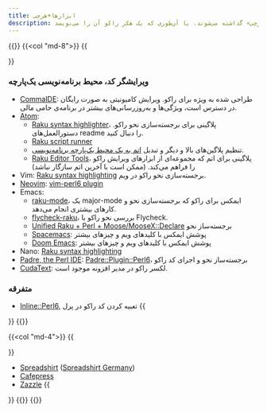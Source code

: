 ```yaml
---
title: ابزارها+هرچی
description: تمام چیزهایی که در دسته‌بندی‌های دیگر قرار نمی‌گیرند در «هرچی» گذاشته می‌شوند، یا آن‌طوری که یک هکر راکو آن را می‌نویسد، *.
---
```


{{<row>}}
{{<col "md-8">}}
{{<section id="Whatever" heading="ویرایشگر کد، محیط برنامه‌نویسی یک‌پارچه و *">}}
### ویرایشگر کد، محیط برنامه‌نویسی یک‌پارچه
- [CommaIDE](https://commaide.com/): طراحی شده به ویژه برای راکو. ویرایش کامیونیتی به صورت رایگان در دسترس است، ویژگی‌ها و به‌روزرسانی‌های بیشتر در برنامه‌ی حامی مالی.
- [Atom](https://atom.io/):
  - [Raku syntax highlighter](https://atom.io/packages/language-perl6)، پلاگینی برای برجسته‌سازی نحو راکو. دستورالعمل‌های readme را دنبال کنید.
  - [Raku script runner](https://atom.io/packages/script)
  - تنظیم پلاگین‌های بالا و دیگر و تبدیل [اتم به یک محیط یک‌پارچه برنامه‌نویسی](https://github.com/perl6/Atom-as-a-Perl6-IDE).
  - [Raku Editor Tools](https://atom.io/packages/atom-perl6-editor-tools)، پلاگینی برای اتم که مجموعه‌ای از ابزارهای ویرایش راکو را فراهم می‌کند. (ممکن است با آخرین اتم سازگار نباشد)
- Vim: [Raku syntax highlighting](https://github.com/Raku/vim-raku) برجسته‌سازی نحو راکو در ویم.
- [Neovim](https://neovim.io/): [vim-perl6 plugin](https://github.com/vim-perl/vim-perl6)
- Emacs:
  - [raku-mode](https://github.com/Raku/raku-mode)، یک major-mode ایمکس برای راکو که برجسته‌سازی نحو و کارهای بیشتری انجام می‌دهد.
  - [flycheck-raku](https://github.com/Raku/flycheck-raku)، بررسی نحو راکو با Flycheck.
  - [Unified Raku + Perl + Moose/MooseX::Declare](https://github.com/jrockway/cperl-mode) برجسته‌ساز نحو
  - [Spacemacs](https://github.com/syl20bnr/spacemacs): پوشش ایمکس با کلیدهای ویم و چیزهای بیشتر
  - [Doom Emacs](https://github.com/hlissner/doom-emacs): پوشش ایمکس با کلیدهای ویم و چیزهای بیشتر
- Nano: [Raku syntax highlighting](https://github.com/hankache/raku.nanorc)
- [Padre, the Perl IDE](http://padre.perlide.org/): [Padre::Plugin::Perl6](https://metacpan.org/pod/Padre::Plugin::Perl6)، برجسته‌ساز نحو و اجرای کد راکو
- [CudaText](http://uvviewsoft.com/cudatext/): لکسر راکو در مدیر افزونه موجود است.
### متفرقه
- [Inline::Perl6](https://metacpan.org/pod/Inline::Perl6), تعبیه کردن کد راکو در پرل
{{</section>}}
{{</col>}}

{{<col "md-4">}}
{{<section id="Merchandising" heading="تجارت">}}
- [Spreadshirt](https://rakudo.spreadshirt.com/) ([Spreadshirt Germany](https://rakudo.spreadshirt.net/de/DE/Shop/))
- [Cafepress](https://cafepress.com/rakudo)
- [Zazzle](https://www.zazzle.com/rakudo)
{{</section>}}
{{</col>}}
{{</row>}}